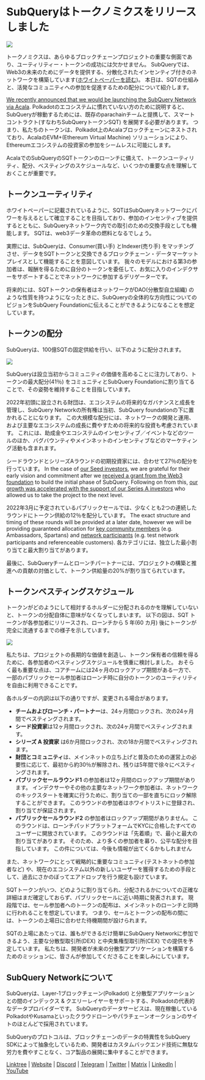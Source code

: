 # SubQueryはトークノミクスをリリースしました

![](https://miro.medium.com/max/1400/1*e42FM0TsNgOM3VacoctOzQ.png)

トークノミクスは、あらゆるブロックチェーンプロジェクトの重要な側面であり、ユーティリティー・トークンの成功には欠かせません。 SubQueryでは、Web3の未来のためにデータを提供する、分散化されたインセンティブ付きのネットワークを構築しています([ホワイトペーパーを読む](https://static.subquery.network/whitepaper.pdf))。 本日は、SQTの仕組みと、活発なコミュニティへの参加を促進するための配分について紹介します。

[We recently announced that we would be launching the SubQuery Network via Acala](./20211220-tokenomics.md). Polkadotのエコシステムに慣れていない方のために説明すると、SubQueryが稼動するためには、既存のparachainチームと提携して、スマートコントラクト(すなわちSubQueryトークンSQT) を展開する必要があります。 つまり、私たちのトークンは、Polkadot上のAcalaブロックチェーンにネストされており、AcalaのEVM+(Ethereum Virtual Machine) ソリューションにより、Ethereumエコシステムの投資家の参加をシームレスに可能にします。

AcalaでのSubQueryのSQTトークンのローンチに備えて、トークンユーティリティ、配分、ベスティングのスケジュールなど、いくつかの重要な点を理解しておくことが重要です。

## トークンユーティリティ

ホワイトペーパーに記載されているように、SQTはSubQueryネットワークにパワーを与えるとして確立することを目指しており、参加のインセンティブを提供するとともに、SubQueryネットワーク内での取引のための交換手段としても機能します。 SQTは、web3データ革命の燃料となるでしょう。

実際には、SubQueryは、Consumer(買い手) とIndexer(売り手) をマッチングさせ、データをSQTトークンと交換できるブロックチェーン・データマーケットプレイスとして機能することを意図しています。 我々のモデルにおける第3の参加者は、報酬を得るために自分のトークンを委任して、お気に入りのインデクサーをサポートすることでネットワークに参加するデリゲーターです。

将来的には、SQTトークンの保有者はネットワークがDAO(分散型自立組織) のような性質を持つようになったときに、SubQueryの全体的な方向性についてのビジョンをSubQuery Foundationに伝えることができるようになることを想定しています。

## トークンの配分

SubQueryは、100億SQTの固定供給を行い、以下のように配分されます。

![](https://miro.medium.com/max/1400/0*eG2TM3J0NZDaT14m)

SubQueryは設立当初からコミュニティの価値を高めることに注力しており、トークンの最大配分(41％) をコミュニティとSubQuery Foundationに割り当てることで、その姿勢を維持することを目指しています。

2022年初頭に設立される財団は、エコシステムの将来的なガバナンスと成長を管理し、SubQuery Networkの所有権は当初、SubQuery foundationの下に置かれることになります。 この大規模な配分には、ネットワークの開発と運用、および主要なエコシステムの成長に費やすための将来的な投資も考慮されています。 これには、助成金やエコシステムのインセンティブ／イベントなどのツールのほか、バグバウンティやメインネットのインセンティブなどのマーケティング活動も含まれます。

シードラウンドとシリーズAラウンドの初期投資家には、合わせて27％の配分を行っています。 In the case of [our Seed investors](./20210312-SubQuery-Raises-%241.8M-Seed-Round-for-Future-Expansion.md), we are grateful for their early vision and commitment after we [received a grant from the Web3 foundation](./20210207-SubQuery-Delivers-Its-Open-Source-SDK-Following-a-Web3-Foundation-Grant.md) to build the initial phase of SubQuery. Following on from this, [our growth was accelerated with the support of our Series A investors](./20210908-SubQuery-Announces-US%249-Million-Funding-Round.md) who allowed us to take the project to the next level.

2022年3月に予定されているパブリックセールでは、少なくとも2つの連続したラウンドにトークン供給の12％を配分しています。 The exact structure and timing of these rounds will be provided at a later date, however we will be providing guaranteed allocation for [key community members](./20210713-Introducing-the-SubQuery-Ambassador-Program.md) (e.g. Ambassadors, Spartans) and [network participants](./20211202-indexer-invitation.md) (e.g. test network participants and referenceable customers). 各カテゴリには、独立した最小割り当てと最大割り当てがあります。

最後に、SubQueryチームとローンチパートナーには、プロジェクトの構築と推進への貢献の対価として、トークン供給量の20%が割り当てられています。

## トークンベスティングスケジュール

トークンがどのようにして相対するホルダーに分配されるのかを理解していないと、トークンの分配自体に意味がなくなってしまいます。 以下の図は、SQT トークンが各参加者にリリースされ、ローンチから 5 年(60 カ月) 後にトークンが完全に流通するまでの様子を示しています。

![](https://miro.medium.com/max/1400/0*mfIBkH4SjFZgGuIq)

私たちは、プロジェクトの長期的な価値を創造し、トークン保有者の信頼を得るために、各参加者のベスティングスケジュールを慎重に検討しました。 おそらく最も重要な点は、コアチームには24ヶ月のロックアップ期間がある一方で、一部のパブリックセール参加者はローンチ時に自分のトークンのユーティリティを自由に利用できることです。

各ホルダーの内訳は以下の通りですが、変更される場合があります。

- **チームおよびローンチ・パートナー**は、24ヶ月間ロックされ、次の24ヶ月間でベスティングされます。
- **シード投資家**は12ヶ月間ロックされ、次の24ヶ月間でベスティングされます。
- **シリーズ A 投資家** は6か月間ロックされ、次の18か月間でベスティングされます。
- **財団とコミュニティ**は、メインネットの立ち上げと普及のための運営上の必要性に応じて、最初から約30％が解除され、残りは5年間で徐々にベスティングされます。
- **パブリックセールラウンド1** の参加者は12ヶ月間のロックアップ期間があります。 インデクサーやその他の主要なネットワーク参加者は、ネットワークのキックスタートを確実に行うために、割り当ての一部を直ちにロック解除することができます。 このラウンドの参加者はホワイトリストに登録され、割り当てが保証されます。
- **パブリックセールラウンド2** の参加者はロックアップ期間がありません。 このラウンドは、ローンチパッドプラットフォームでKYCに合格したすべてのユーザーに開放されています。 このラウンドは「先着順」で、最小と最大の割り当てがあります。 そのため、より多くの参加者を募り、公平な配分を目指しています。 この件については、今後も情報が出てくるかもしれません

また、ネットワークにとって戦略的に重要なコミュニティ(テストネットの参加者など) や、現在のエコシステム以外の新しいユーザーを獲得するための手段として、過去にさかのぼってエアドロップを行う規定も設けています。

SQTトークンがいつ、どのように割り当てられ、分配されるかについての正確な詳細はまだ確定しておらず、パブリックセールに近い時期に発表されます。 現段階では、セール参加者へのトークンの配布は、メインネットのローンチと同時に行われることを想定しています。 つまり、セールとトークンの配布の間には、トークンの上場日に合わせた待機期間が設けられます。

SQTの上場にあたっては、誰もができるだけ簡単にSubQuery Networkに参加できるよう、主要な分散型取引所(DEX) と中央集権型取引所(CEX) での提供を予定しています。 私たちは、開発者が未来の分散型アプリケーションを構築するためのミッションに、皆さんが参加してくださることを楽しみにしています。

## SubQuery Networkについて

SubQueryは、Layer-1ブロックチェーン(Polkadot) と分散型アプリケーションとの間のインデックス & クエリーレイヤーをサポートする、Polkadotの代表的なデータプロバイダーです。 SubQueryのデータサービスは、現在稼働しているPolkadotやKusamaといったクラウドローンやパラチェーンオークションのサイトのほとんどで採用されています。

SubQueryのプロトコルは、ブロックチェーンのデータの特異性をSubQuery SDKによって抽象化しているため、開発者はカスタムバックエンド技術に無駄な労力を費やすことなく、コア製品の展開に集中することができます。

​​​​[Linktree](https://linktr.ee/subquerynetwork) | [Website](https://subquery.network/) | [Discord](https://discord.com/invite/78zg8aBSMG) | [Telegram](https://t.me/subquerynetwork) | [Twitter](https://twitter.com/subquerynetwork) | [Matrix](https://matrix.to/#/#subquery:matrix.org) | [LinkedIn](https://www.linkedin.com/company/subquery) | [YouTube](https://www.youtube.com/channel/UCi1a6NUUjegcLHDFLr7CqLw)
